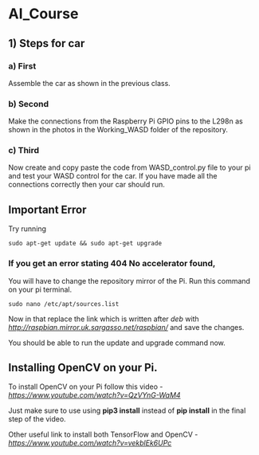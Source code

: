 # AI_Course
## 1) Steps for car
###  a) First
Assemble the car as shown in the previous class.

### b) Second
Make the connections from the Raspberry Pi GPIO pins to the L298n as shown in the photos in the Working_WASD folder of the repository.

### c) Third
Now create and copy paste the code from WASD_control.py file to your pi and test your WASD control for the car. If you have made all the connections correctly then your car should run.

## **Important Error** 
Try running
```console
sudo apt-get update && sudo apt-get upgrade

```

### If you get an error stating 404 No accelerator found,

You will have to change the repository mirror of the Pi. Run this command on your pi terminal.

```console
sudo nano /etc/apt/sources.list

```

Now in that replace the link which is written after _deb_ with _http://raspbian.mirror.uk.sargasso.net/raspbian/_ and save the changes.

You should be able to run the update and upgrade command now.

## Installing OpenCV on your Pi.

To install OpenCV on your Pi follow this video -_https://www.youtube.com/watch?v=QzVYnG-WaM4_ 

Just make sure to use using **pip3 install** instead of **pip install** in the final step of the video.

Other useful link to install both TensorFlow and OpenCV -_https://www.youtube.com/watch?v=vekblEk6UPc_


